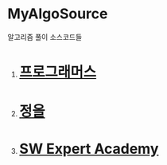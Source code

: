 # MyAlgoSource
알고리즘 풀이 소스코드들

1. # [프로그래머스](https://programmers.co.kr/)

2. # [정올](http://www.jungol.co.kr/)

3. # [SW Expert Academy](https://swexpertacademy.com/main/main.do)
